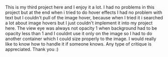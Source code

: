 This is my third project here and I enjoy it a lot. I had no problems in this
project but at the end when i tried to do hover effects I had no problem with text
but I couldn't pull of the image hover, because when I tried it i searched a lot
about image hovers but I just couldn't implement it into my project here. The view eye was always not opacity 1 when background had to be opacity less than 1 and I couldnt use it only on the image so I had to do another container which I could size properly to the image. I would really like to know how to handle it if someone knows.
Any type of critique is appreciated. Thank you :)